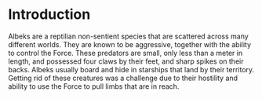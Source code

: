 # Introduction
Albeks are a reptilian non-sentient species that are scattered across many different worlds.
They are known to be aggressive, together with the ability to control the Force.
These predators are small, only less than a meter in length, and possessed four claws by their feet, and sharp spikes on their backs.
Albeks usually board and hide in starships that land by their territory.
Getting rid of these creatures was a challenge due to their hostility and ability to use the Force to pull limbs that are in reach.